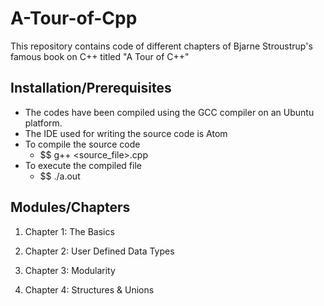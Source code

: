 # A-Tour-of-Cpp
This repository contains code of different chapters of Bjarne Stroustrup's famous book on C++ titled "A Tour of C++"

## Installation/Prerequisites

* The codes have been compiled using the GCC compiler on an Ubuntu platform.
* The IDE used for writing the source code is Atom
* To compile the source code
  * $$ g++ <source_file>.cpp
* To execute the compiled file
  * $$ ./a.out

## Modules/Chapters
1. Chapter 1: The Basics

2. Chapter 2: User Defined Data Types

3. Chapter 3: Modularity

4. Chapter 4: Structures & Unions

